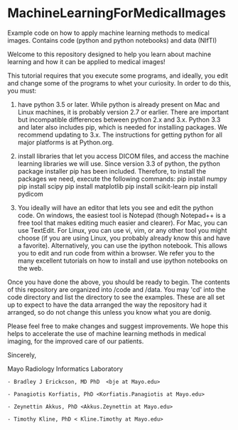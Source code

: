 # MachineLearningForMedicalImages
Example code on how to apply machine learning methods to medical images. Contains code (python and python notebooks) and data (NIfTI)

Welcome to this repository designed to help you learn about machine learning and how it can be applied to medical images!

This tutorial requires that you execute some programs, and ideally, you edit and change some of the programs to whet your curiosity. In order to do this, you must:

1. have python 3.5 or later. While python is already present on Mac and Linux machines, it is probably version 2.7 or earlier. There are important but incompatible differences between python 2.x and 3.x. Python 3.3 and later also includes pip, which is needed for installing packages. We recommend updating to 3.x. The instructions for getting python for all major platforms is at Python.org.

2. install libraries that let you access DICOM files, and access the machine learning libraries we will use. Since version 3.3 of python, the python package installer pip has been included. Therefore, to install the packages we need, execute the following commands:
  pip install numpy
  pip install scipy
  pip install matplotlib
  pip install scikit-learn
  pip install pydicom

3. You ideally will have an editor that lets you see and edit the python code. On windows, the easiest tool is Notepad (though Notepad++ is a free tool that makes editing much easier and clearer). For Mac, you can use TextEdit. For Linux, you can use vi, vim, or any other tool you might choose (if you are using Linux, you probably already know this and have a favorite).
  Alternatively, you can use the ipython notebook. This allows you to edit and run code from within a browser. We refer you to the many excellent tutorials on how to install and use ipython notebooks on the web.

Once you have done the above, you should be ready to begin. The contents of this repository are organized into /code and /data. You may 'cd' into the code directory and list the directory to see the examples. These are all set up to expect to have the data arranged the way the repository had it arranged, so do not change this unless you know what you are donig.

Please feel free to make changes and suggest improvements. We hope this helps to accelerate the use of machine learning methods in medical imaging, for the improved care of our patients.

Sincerely,

  Mayo Radiology Informatics Laboratory

    - Bradley J Erickcson, MD PhD  <bje at Mayo.edu>
  
    - Panagiotis Korfiatis, PhD <Korfiatis.Panagiotis at Mayo.edu>
  
    - Zeynettin Akkus, PhD <Akkus.Zeynettin at Mayo.edu>
  
    - Timothy Kline, PhD < Kline.Timothy at Mayo.edu>
    
